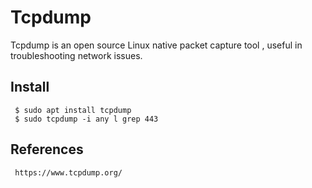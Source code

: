 Tcpdump
=====

Tcpdump is an open source Linux native packet capture tool , useful in troubleshooting network issues. 

Install
-------

     $ sudo apt install tcpdump
     $ sudo tcpdump -i any l grep 443


References
----------
     https://www.tcpdump.org/